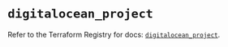 # `digitalocean_project`

Refer to the Terraform Registry for docs: [`digitalocean_project`](https://registry.terraform.io/providers/digitalocean/digitalocean/2.55.0/docs/resources/project).
